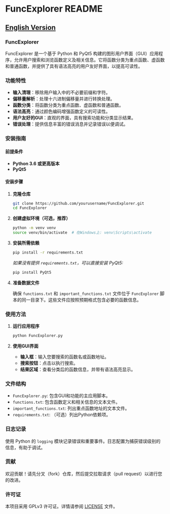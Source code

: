 # FuncExplorer README

## [English Version](README.md)

### **FuncExplorer**

FuncExplorer 是一个基于 Python 和 PyQt5 构建的图形用户界面（GUI）应用程序，允许用户搜索和浏览函数定义及相关信息。它将函数分类为重点函数、虚函数和普通函数，并提供了具有语法高亮的用户友好界面，以提高可读性。

### **功能特性**

- **输入清理**：移除用户输入中的不必要前缀和字符。
- **偏移量解析**：处理十六进制偏移量并进行转换处理。
- **函数分类**：将函数分类为重点函数、虚函数和普通函数。
- **语法高亮**：通过颜色编码增强函数定义的可读性。
- **用户友好的GUI**：直观的界面，具有搜索功能和分类显示结果。
- **错误处理**：提供信息丰富的错误消息并记录错误以便调试。

### **安装指南**

#### **前提条件**

- **Python 3.6 或更高版本**
- **PyQt5**

#### **安装步骤**

1. **克隆仓库**

   ```bash
   git clone https://github.com/yourusername/FuncExplorer.git
   cd FuncExplorer
   ```

2. **创建虚拟环境（可选，推荐）**

   ```bash
   python -m venv venv
   source venv/bin/activate  # 在Windows上: venv\Scripts\activate
   ```

3. **安装所需依赖**

   ```bash
   pip install -r requirements.txt
   ```

   *如果没有提供 `requirements.txt`，可以直接安装 PyQt5:*

   ```bash
   pip install PyQt5
   ```

4. **准备数据文件**

   确保 `functions.txt` 和 `important_functions.txt` 文件位于 `FuncExplorer` 脚本的同一目录下。这些文件应按照预期格式包含必要的函数信息。

### **使用方法**

1. **运行应用程序**

   ```bash
   python FuncExplorer.py
   ```

2. **使用GUI界面**

   - **输入框**：输入您要搜索的函数名或函数地址。
   - **搜索按钮**：点击以执行搜索。
   - **结果区域**：查看分类后的函数信息，并带有语法高亮显示。

### **文件结构**

- `FuncExplorer.py`: 包含GUI和功能的主应用脚本。
- `functions.txt`: 包含函数定义和相关信息的文本文件。
- `important_functions.txt`: 列出重点函数地址的文本文件。
- `requirements.txt`: （可选）列出Python依赖项。

### **日志记录**

使用 Python 的 `logging` 模块记录错误和重要事件。日志配置为捕获错误级别的信息，有助于调试。

### **贡献**

欢迎贡献！请先分叉（fork）仓库，然后提交拉取请求（pull request）以进行您的改进。

### **许可证**

本项目采用 GPLv3 许可证。详情请参阅 [LICENSE](LICENSE) 文件。